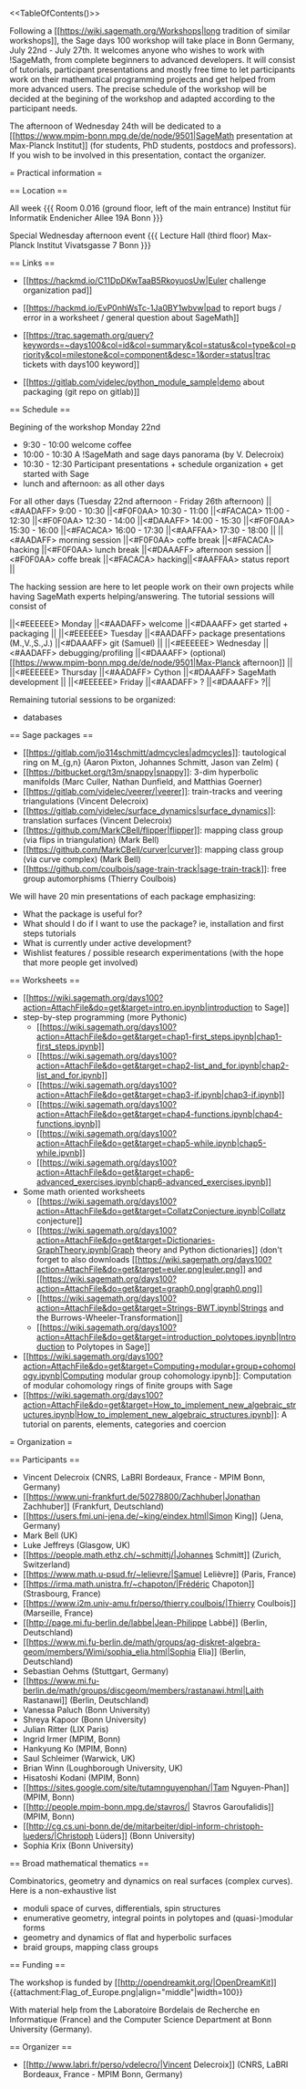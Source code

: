 <<TableOfContents()>>

Following a [[https://wiki.sagemath.org/Workshops|long tradition of similar workshops]], the Sage days 100 workshop will take place in Bonn Germany, July 22nd - July 27th. It welcomes anyone who wishes to work with !SageMath, from complete beginners to advanced developers. It will consist of tutorials, participant presentations and mostly free time to let participants work on their mathematical programming projects and get helped from more advanced users. The precise schedule of the workshop will be decided at the begining of the workshop and adapted according to the participant needs.

The afternoon of Wednesday 24th will be dedicated to a [[https://www.mpim-bonn.mpg.de/de/node/9501|SageMath presentation at Max-Planck Institut]] (for students, PhD students, postdocs and professors). If you wish to be involved in this presentation, contact the organizer.

= Practical information =

== Location ==

All week
{{{
Room 0.016 (ground floor, left of the main entrance)
Institut für Informatik
Endenicher Allee 19A
Bonn
}}}

Special Wednesday afternoon event
{{{
Lecture Hall (third floor)
Max-Planck Institut
Vivatsgasse 7
Bonn
}}}

== Links ==

 * [[https://hackmd.io/C11DpDKwTaaB5RkoyuosUw|Euler challenge organization pad]]
 * [[https://hackmd.io/EvP0nhWsTc-1Ja0BY1wbvw|pad to report bugs / error in a worksheet / general question about SageMath]]
 * [[https://trac.sagemath.org/query?keywords=~days100&col=id&col=summary&col=status&col=type&col=priority&col=milestone&col=component&desc=1&order=status|trac tickets with days100 keyword]]

 * [[https://gitlab.com/videlec/python_module_sample|demo about packaging (git repo on gitlab)]]

== Schedule ==

Begining of the workshop Monday 22nd
  *  9:30 - 10:00 welcome coffee
  * 10:00 - 10:30 A !SageMath and sage days panorama (by V. Delecroix)
  * 10:30 - 12:30 Participant presentations + schedule organization + get started with Sage
  * lunch and afternoon: as all other days

For all other days (Tuesday 22nd afternoon - Friday 26th afternoon)
||<#AADAFF> 9:00 - 10:30      ||<#F0F0AA> 10:30 - 11:00 ||<#FACACA> 11:00 - 12:30     ||<#F0F0AA> 12:30 - 14:00 ||<#DAAAFF> 14:00 - 15:30 ||<#F0F0AA> 15:30 - 16:00 ||<#FACACA> 16:00 - 17:30 ||<#AAFFAA> 17:30 - 18:00 ||
||<#AADAFF> morning session ||<#F0F0AA> coffe break   ||<#FACACA> hacking ||<#F0F0AA> lunch break ||<#DAAAFF> afternoon session ||<#F0F0AA> coffe break ||<#FACACA> hacking||<#AAFFAA> status report ||

The hacking session are here to let people work on their own projects while having SageMath experts helping/answering. The tutorial sessions will consist of

||<#EEEEEE> Monday    ||<#AADAFF> welcome                 ||<#DAAAFF> get started + packaging ||
||<#EEEEEE> Tuesday   ||<#AADAFF> package presentations (M.,V.,S.,J.)   ||<#DAAAFF> git (Samuel) ||
||<#EEEEEE> Wednesday ||<#AADAFF> debugging/profiling ||<#DAAAFF> (optional) [[https://www.mpim-bonn.mpg.de/de/node/9501|Max-Planck afternoon]] ||
||<#EEEEEE> Thursday  ||<#AADAFF> Cython ||<#DAAAFF> SageMath development ||
||<#EEEEEE> Friday    ||<#AADAFF> ? ||<#DAAAFF> ?||

Remaining tutorial sessions to be organized:
 * databases

== Sage packages ==

 * [[https://gitlab.com/jo314schmitt/admcycles|admcycles]]: tautological ring on M_{g,n} (Aaron Pixton, Johannes Schmitt, Jason van Zelm)
   (
 * [[https://bitbucket.org/t3m/snappy|snappy]]: 3-dim hyperbolic manifolds (Marc Culler, Nathan Dunfield, and Matthias Goerner)
 * [[https://gitlab.com/videlec/veerer/|veerer]]: train-tracks and veering triangulations (Vincent Delecroix)
 * [[https://gitlab.com/videlec/surface_dynamics|surface_dynamics]]: translation surfaces (Vincent Delecroix)
 * [[https://github.com/MarkCBell/flipper|flipper]]: mapping class group (via flips in triangulation) (Mark Bell)
 * [[https://github.com/MarkCBell/curver|curver]]: mapping class group (via curve complex) (Mark Bell)
 * [[https://github.com/coulbois/sage-train-track|sage-train-track]]: free group automorphisms (Thierry Coulbois)

We will have 20 min presentations of each package emphasizing:
 * What the package is useful for?
 * What should I do if I want to use the package? ie, installation and first steps tutorials
 * What is currently under active development?
 * Wishlist features / possible research experimentations (with the hope that more people get involved)

== Worksheets ==

  * [[https://wiki.sagemath.org/days100?action=AttachFile&do=get&target=intro.en.ipynb|introduction to Sage]]
  * step-by-step programming (more Pythonic)
    * [[https://wiki.sagemath.org/days100?action=AttachFile&do=get&target=chap1-first_steps.ipynb|chap1-first_steps.ipynb]]
    * [[https://wiki.sagemath.org/days100?action=AttachFile&do=get&target=chap2-list_and_for.ipynb|chap2-list_and_for.ipynb]]
    * [[https://wiki.sagemath.org/days100?action=AttachFile&do=get&target=chap3-if.ipynb|chap3-if.ipynb]]
    * [[https://wiki.sagemath.org/days100?action=AttachFile&do=get&target=chap4-functions.ipynb|chap4-functions.ipynb]]
    * [[https://wiki.sagemath.org/days100?action=AttachFile&do=get&target=chap5-while.ipynb|chap5-while.ipynb]]
    * [[https://wiki.sagemath.org/days100?action=AttachFile&do=get&target=chap6-advanced_exercises.ipynb|chap6-advanced_exercises.ipynb]]
  * Some math oriented worksheets
    * [[https://wiki.sagemath.org/days100?action=AttachFile&do=get&target=CollatzConjecture.ipynb|Collatz conjecture]]
    * [[https://wiki.sagemath.org/days100?action=AttachFile&do=get&target=Dictionaries-GraphTheory.ipynb|Graph theory and Python dictionaries]] (don't forget to also downloads [[https://wiki.sagemath.org/days100?action=AttachFile&do=get&target=euler.png|euler.png]] and [[https://wiki.sagemath.org/days100?action=AttachFile&do=get&target=graph0.png|graph0.png]]
    * [[https://wiki.sagemath.org/days100?action=AttachFile&do=get&target=Strings-BWT.ipynb|Strings and the Burrows-Wheeler-Transformation]]
    * [[https://wiki.sagemath.org/days100?action=AttachFile&do=get&target=introduction_polytopes.ipynb|Introduction to Polytopes in Sage]]
  * [[https://wiki.sagemath.org/days100?action=AttachFile&do=get&target=Computing+modular+group+cohomology.ipynb|Computing modular group cohomology.ipynb]]: Computation of modular cohomology rings of finite groups with Sage 
  * [[https://wiki.sagemath.org/days100?action=AttachFile&do=get&target=How_to_implement_new_algebraic_structures.ipynb|How_to_implement_new_algebraic_structures.ipynb]]: A tutorial on parents, elements, categories and coercion

= Organization =

== Participants ==

 * Vincent Delecroix (CNRS, LaBRI Bordeaux, France - MPIM Bonn, Germany)
 * [[https://www.uni-frankfurt.de/50278800/Zachhuber|Jonathan Zachhuber]] (Frankfurt, Deutschland)
 * [[https://users.fmi.uni-jena.de/~king/eindex.html|Simon King]] (Jena, Germany)
 * Mark Bell (UK)
 * Luke Jeffreys (Glasgow, UK)
 * [[https://people.math.ethz.ch/~schmittj/|Johannes Schmitt]] (Zurich, Switzerland)
 * [[https://www.math.u-psud.fr/~lelievre/|Samuel Lelièvre]] (Paris, France)
 * [[https://irma.math.unistra.fr/~chapoton/|Frédéric Chapoton]] (Strasbourg, France)
 * [[https://www.i2m.univ-amu.fr/perso/thierry.coulbois/|Thierry Coulbois]] (Marseille, France)
 * [[http://page.mi.fu-berlin.de/labbe|Jean-Philippe Labbé]] (Berlin, Deutschland)
 * [[https://www.mi.fu-berlin.de/math/groups/ag-diskret-algebra-geom/members/Wimi/sophia_elia.html|Sophia Elia]] (Berlin, Deutschland)
 * Sebastian Oehms (Stuttgart, Germany)
 * [[https://www.mi.fu-berlin.de/math/groups/discgeom/members/rastanawi.html|Laith Rastanawi]] (Berlin, Deutschland)
 * Vanessa Paluch (Bonn University)
 * Shreya Kapoor (Bonn University)
 * Julian Ritter (LIX Paris)
 * Ingrid Irmer (MPIM, Bonn)
 * Hankyung Ko (MPIM, Bonn)
 * Saul Schleimer (Warwick, UK)
 * Brian Winn (Loughborough University, UK)
 * Hisatoshi Kodani (MPIM, Bonn)
 * [[https://sites.google.com/site/tutamnguyenphan/|Tam Nguyen-Phan]] (MPIM, Bonn)
 * [[http://people.mpim-bonn.mpg.de/stavros/| Stavros Garoufalidis]] (MPIM, Bonn)
 * [[http://cg.cs.uni-bonn.de/de/mitarbeiter/dipl-inform-christoph-lueders/|Christoph Lüders]] (Bonn University)
 * Sophia Krix (Bonn University)

== Broad mathematical thematics ==

Combinatorics, geometry and dynamics on real surfaces (complex curves). Here is a non-exhaustive list

 * moduli space of curves, differentials, spin structures
 * enumerative geometry, integral points in polytopes and (quasi-)modular forms
 * geometry and dynamics of flat and hyperbolic surfaces
 * braid groups, mapping class groups

== Funding ==

The workshop is funded by [[http://opendreamkit.org/|OpenDreamKit]] {{attachment:Flag_of_Europe.png|align="middle"|width=100}}

With material help from the Laboratoire Bordelais de Recherche en Informatique (France) and the Computer Science Department at Bonn University (Germany).

== Organizer ==

 * [[http://www.labri.fr/perso/vdelecro/|Vincent Delecroix]] (CNRS, LaBRI Bordeaux, France - MPIM Bonn, Germany)
